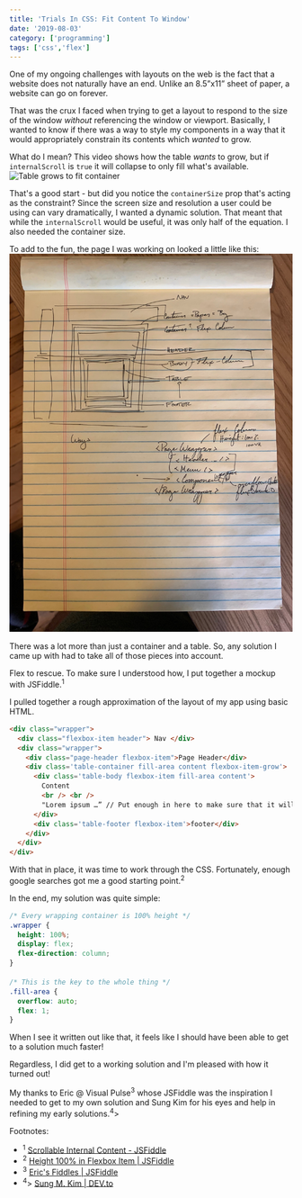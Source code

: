 ```yaml
---
title: 'Trials In CSS: Fit Content To Window'
date: '2019-08-03'
category: ['programming']
tags: ['css','flex']
---
```


One of my ongoing challenges with layouts on the web is the fact that a website does not naturally have an end. Unlike an 8.5”x11” sheet of paper, a website can go on forever.

That was the crux I faced when trying to get a layout to respond to the size of the window _without_ referencing the window or viewport. Basically, I wanted to know if there was a way to style my components in a way that it would appropriately constrain its contents which _wanted_ to grow.

What do I mean? This video shows how the table _wants_ to grow, but if `internalScroll` is `true` it will collapse to only fill what's available.
![Table grows to fit container](https://media.giphy.com/media/fxBhkyHhjEGpd3DXhd/giphy.gif)

That's a good start - but did you notice the `containerSize` prop that's acting as the constraint? Since the screen size and resolution a user could be using can vary dramatically, I wanted a dynamic solution. That meant that while the `internalScroll` would be useful, it was only half of the equation. I also needed the container size.

To add to the fun, the page I was working on looked a little like this:
![](./sketch.JPG)

There was a lot more than just a container and a table. So, any solution I came up with had to take all of those pieces into account.

Flex to rescue. To make sure I understood how, I put together a mockup with JSFiddle.<sup>1</sup>

I pulled together a rough approximation of the layout of my app using basic HTML.
```html
<div class="wrapper">
  <div class="flexbox-item header"> Nav </div>
  <div class="wrapper">
    <div class="page-header flexbox-item">Page Header</div>
    <div class='table-container fill-area content flexbox-item-grow'>
      <div class='table-body flexbox-item fill-area content'>
        Content
        <br /> <br />
        "Lorem ipsum …” // Put enough in here to make sure that it will exceed the height of the page.
      </div>
      <div class='table-footer flexbox-item'>footer</div>
    </div>
  </div>
</div>
```

With that in place, it was time to work through the CSS. Fortunately, enough google searches got me a good starting point.<sup>2</sup>

In the end, my solution was quite simple:
``` css
/* Every wrapping container is 100% height */
.wrapper {
  height: 100%;
  display: flex;
  flex-direction: column;
}

/* This is the key to the whole thing */
.fill-area {
  overflow: auto;
  flex: 1;
}
```

When I see it written out like that, it feels like I should have been able to get to a solution much faster!

Regardless, I did get to a working solution and I'm pleased with how it turned out!

My thanks to Eric @ Visual Pulse<sup>3</sup> whose JSFiddle was the inspiration I needed to get to my own solution and Sung Kim for his eyes and help in refining my early solutions.<sup>4</sup>>

Footnotes:
* <sup>1</sup> [Scrollable Internal Content - JSFiddle](https://jsfiddle.net/stephencweiss/zyjwgptr/)
* <sup>2</sup> [Height 100% in Flexbox Item | JSFiddle](https://jsfiddle.net/MadLittleMods/LmYay/)
* <sup>3</sup> [Eric's Fiddles | JSFiddle](https://jsfiddle.net/user/MadLittleMods/fiddles/)
* <sup>4</sup>> [Sung M. Kim | DEV.to](https://dev.to/dance2die)

